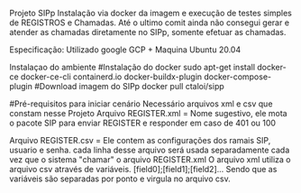 Projeto SIPp
Instalação via docker da imagem e execução de testes simples de REGISTROS e Chamadas.
Até o ultimo comit ainda não consegui gerar e atender as chamadas diretamente no SIPp, somente efetuar as chamadas.

Especificação:
Utilizado google GCP + Maquina Ubuntu 20.04

Instalaçao do ambiente
#Instalação do docker
sudo apt-get install docker-ce docker-ce-cli containerd.io docker-buildx-plugin docker-compose-plugin
#Download imagem do SIPp
docker pull ctaloi/sipp

#Pré-requisitos para iniciar cenário
Necessário arquivos xml e csv que constam nesse Projeto
Arquivo REGISTER.xml = Nome sugestivo, ele mota o pacote SIP para enviar REGISTER e responder em caso de 401 ou 100

Arquivo REGISTER.csv = Ele contem as configurações dos ramais SIP, usuario e senha.
cada linha desse arquivo será usada separadamente cada vez que o sistema "chamar" o arquivo REGISTER.xml
O arquivo xml utiliza o arquivo csv através de variáveis. [field0];[field1];[field2]...
Sendo que as variáveis são separadas por ponto e virgula no arquivo csv.

